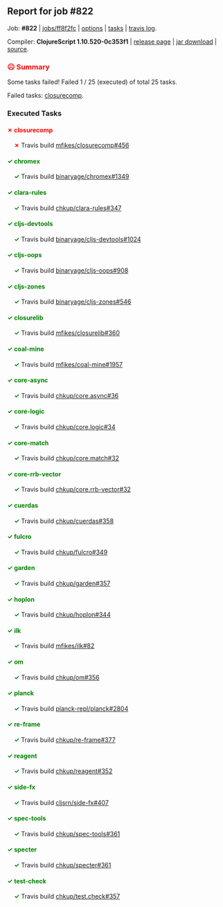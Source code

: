 ## Report for job #822

Job: **#822** | [jobs/ff8f2fc](https://github.com/cljs-oss/canary/commit/ff8f2fccdf0a1444ca40f3f2885ec2a08bbbee2b) | [options](options.edn) | [tasks](tasks.edn) | [travis log](https://travis-ci.org/cljs-oss/canary/builds/497388832).

Compiler: **ClojureScript 1.10.520-0c353f1** | [release page](https://github.com/cljs-oss/canary/releases/tag/r1.10.520-0c353f1) | [jar download](https://github.com/cljs-oss/canary/releases/download/r1.10.520-0c353f1/clojurescript-1.10.520-0c353f1.jar) | [source](https://github.com/clojure/clojurescript/commit/0c353f1947089cb8b1f010b4294b94ac109d4ef6).

### <b style='color:red'>☹ Summary</b>

Some tasks failed! Failed 1 / 25 (executed) of total 25 tasks.

Failed tasks: [closurecomp](#-closurecomp).

### Executed Tasks

#### <b style='color:red'>&#x2717; closurecomp</b>
&nbsp;&nbsp;&nbsp;&nbsp;<b style='color:red'>&#x2717;</b> Travis build [mfikes/closurecomp#456](https://travis-ci.org/mfikes/closurecomp/builds/497389419)<br>

#### <b style='color:green'>&#x2713; chromex</b>
&nbsp;&nbsp;&nbsp;&nbsp;<b style='color:green'>&#x2713;</b> Travis build [binaryage/chromex#1349](https://travis-ci.org/binaryage/chromex/builds/497389396)<br>

#### <b style='color:green'>&#x2713; clara-rules</b>
&nbsp;&nbsp;&nbsp;&nbsp;<b style='color:green'>&#x2713;</b> Travis build [chkup/clara-rules#347](https://travis-ci.org/chkup/clara-rules/builds/497389409)<br>

#### <b style='color:green'>&#x2713; cljs-devtools</b>
&nbsp;&nbsp;&nbsp;&nbsp;<b style='color:green'>&#x2713;</b> Travis build [binaryage/cljs-devtools#1024](https://travis-ci.org/binaryage/cljs-devtools/builds/497389411)<br>

#### <b style='color:green'>&#x2713; cljs-oops</b>
&nbsp;&nbsp;&nbsp;&nbsp;<b style='color:green'>&#x2713;</b> Travis build [binaryage/cljs-oops#908](https://travis-ci.org/binaryage/cljs-oops/builds/497389413)<br>

#### <b style='color:green'>&#x2713; cljs-zones</b>
&nbsp;&nbsp;&nbsp;&nbsp;<b style='color:green'>&#x2713;</b> Travis build [binaryage/cljs-zones#546](https://travis-ci.org/binaryage/cljs-zones/builds/497389415)<br>

#### <b style='color:green'>&#x2713; closurelib</b>
&nbsp;&nbsp;&nbsp;&nbsp;<b style='color:green'>&#x2713;</b> Travis build [mfikes/closurelib#360](https://travis-ci.org/mfikes/closurelib/builds/497389421)<br>

#### <b style='color:green'>&#x2713; coal-mine</b>
&nbsp;&nbsp;&nbsp;&nbsp;<b style='color:green'>&#x2713;</b> Travis build [mfikes/coal-mine#1957](https://travis-ci.org/mfikes/coal-mine/builds/497389423)<br>

#### <b style='color:green'>&#x2713; core-async</b>
&nbsp;&nbsp;&nbsp;&nbsp;<b style='color:green'>&#x2713;</b> Travis build [chkup/core.async#36](https://travis-ci.org/chkup/core.async/builds/497389431)<br>

#### <b style='color:green'>&#x2713; core-logic</b>
&nbsp;&nbsp;&nbsp;&nbsp;<b style='color:green'>&#x2713;</b> Travis build [chkup/core.logic#34](https://travis-ci.org/chkup/core.logic/builds/497389433)<br>

#### <b style='color:green'>&#x2713; core-match</b>
&nbsp;&nbsp;&nbsp;&nbsp;<b style='color:green'>&#x2713;</b> Travis build [chkup/core.match#32](https://travis-ci.org/chkup/core.match/builds/497389435)<br>

#### <b style='color:green'>&#x2713; core-rrb-vector</b>
&nbsp;&nbsp;&nbsp;&nbsp;<b style='color:green'>&#x2713;</b> Travis build [chkup/core.rrb-vector#32](https://travis-ci.org/chkup/core.rrb-vector/builds/497389437)<br>

#### <b style='color:green'>&#x2713; cuerdas</b>
&nbsp;&nbsp;&nbsp;&nbsp;<b style='color:green'>&#x2713;</b> Travis build [chkup/cuerdas#358](https://travis-ci.org/chkup/cuerdas/builds/497389439)<br>

#### <b style='color:green'>&#x2713; fulcro</b>
&nbsp;&nbsp;&nbsp;&nbsp;<b style='color:green'>&#x2713;</b> Travis build [chkup/fulcro#349](https://travis-ci.org/chkup/fulcro/builds/497389444)<br>

#### <b style='color:green'>&#x2713; garden</b>
&nbsp;&nbsp;&nbsp;&nbsp;<b style='color:green'>&#x2713;</b> Travis build [chkup/garden#357](https://travis-ci.org/chkup/garden/builds/497389601)<br>

#### <b style='color:green'>&#x2713; hoplon</b>
&nbsp;&nbsp;&nbsp;&nbsp;<b style='color:green'>&#x2713;</b> Travis build [chkup/hoplon#344](https://travis-ci.org/chkup/hoplon/builds/497389457)<br>

#### <b style='color:green'>&#x2713; ilk</b>
&nbsp;&nbsp;&nbsp;&nbsp;<b style='color:green'>&#x2713;</b> Travis build [mfikes/ilk#82](https://travis-ci.org/mfikes/ilk/builds/497389466)<br>

#### <b style='color:green'>&#x2713; om</b>
&nbsp;&nbsp;&nbsp;&nbsp;<b style='color:green'>&#x2713;</b> Travis build [chkup/om#356](https://travis-ci.org/chkup/om/builds/497389507)<br>

#### <b style='color:green'>&#x2713; planck</b>
&nbsp;&nbsp;&nbsp;&nbsp;<b style='color:green'>&#x2713;</b> Travis build [planck-repl/planck#2804](https://travis-ci.org/planck-repl/planck/builds/497389640)<br>

#### <b style='color:green'>&#x2713; re-frame</b>
&nbsp;&nbsp;&nbsp;&nbsp;<b style='color:green'>&#x2713;</b> Travis build [chkup/re-frame#377](https://travis-ci.org/chkup/re-frame/builds/497389450)<br>

#### <b style='color:green'>&#x2713; reagent</b>
&nbsp;&nbsp;&nbsp;&nbsp;<b style='color:green'>&#x2713;</b> Travis build [chkup/reagent#352](https://travis-ci.org/chkup/reagent/builds/497389472)<br>

#### <b style='color:green'>&#x2713; side-fx</b>
&nbsp;&nbsp;&nbsp;&nbsp;<b style='color:green'>&#x2713;</b> Travis build [cljsrn/side-fx#407](https://travis-ci.org/cljsrn/side-fx/builds/497389455)<br>

#### <b style='color:green'>&#x2713; spec-tools</b>
&nbsp;&nbsp;&nbsp;&nbsp;<b style='color:green'>&#x2713;</b> Travis build [chkup/spec-tools#361](https://travis-ci.org/chkup/spec-tools/builds/497389546)<br>

#### <b style='color:green'>&#x2713; specter</b>
&nbsp;&nbsp;&nbsp;&nbsp;<b style='color:green'>&#x2713;</b> Travis build [chkup/specter#361](https://travis-ci.org/chkup/specter/builds/497389657)<br>

#### <b style='color:green'>&#x2713; test-check</b>
&nbsp;&nbsp;&nbsp;&nbsp;<b style='color:green'>&#x2713;</b> Travis build [chkup/test.check#357](https://travis-ci.org/chkup/test.check/builds/497389650)<br>